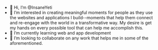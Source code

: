 - 👋 Hi, I’m @InsaneYeti
- 👀 I’m interested in creating meaningful moments for people as they use the websites and applications I build--moments that help them connect and re-engage with the world in a transformative way. My desire is get my hands on every possible tool that can help me accomplish this.
- 🌱 I’m currently learning web and app development
- 💞️ I’m looking to collaborate on any work that helps me in some of the aforementioned. 

<!---
InsaneYeti/InsaneYeti is a ✨ special ✨ repository because its `README.md` (this file) appears on your GitHub profile.
You can click the Preview link to take a look at your changes.
--->
